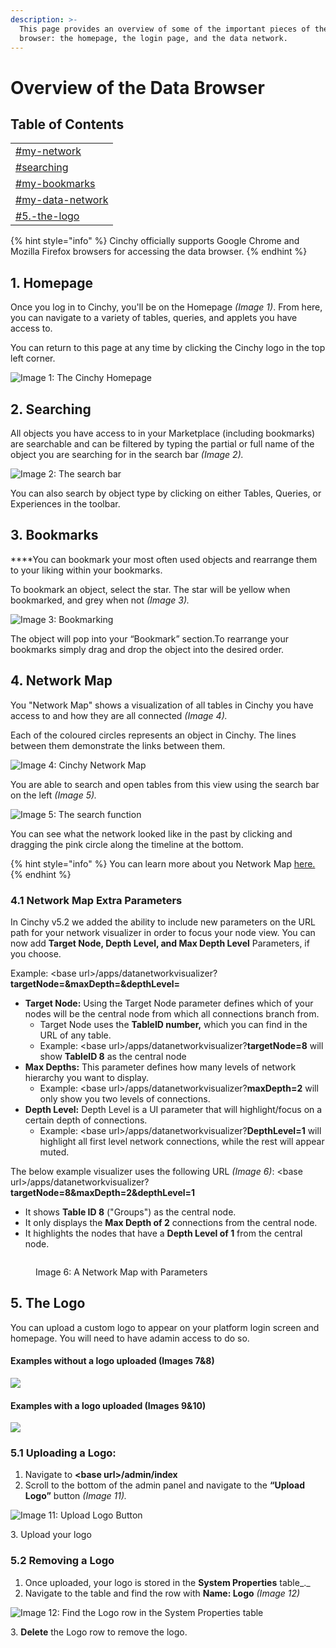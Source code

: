 ```yaml
---
description: >-
  This page provides an overview of some of the important pieces of the data
  browser: the homepage, the login page, and the data network.
---
```


# Overview of the Data Browser

## Table of Contents​

|                                                                               |
| ----------------------------------------------------------------------------- |
| [#my-network](overview-of-the-data-browser.md#my-network "mention")           |
| [#searching](overview-of-the-data-browser.md#searching "mention")             |
| [#my-bookmarks](overview-of-the-data-browser.md#my-bookmarks "mention")       |
| [#my-data-network](overview-of-the-data-browser.md#my-data-network "mention") |
| [#5.-the-logo](overview-of-the-data-browser.md#5.-the-logo "mention")         |

{% hint style="info" %}
Cinchy officially supports Google Chrome and Mozilla Firefox browsers for accessing the data browser.
{% endhint %}

## 1. Homepage <a href="#my-network" id="my-network"></a>

Once you log in to Cinchy, you'll be on the Homepage _(Image 1)_. From here, you can navigate to a variety of tables, queries, and applets you have access to.

You can return to this page at any time by clicking the Cinchy logo in the top left corner.

![Image 1: The Cinchy Homepage](<../../.gitbook/assets/image (7).png>)

## 2. Searching <a href="#searching" id="searching"></a>

‌All objects you have access to in your Marketplace (including bookmarks) are searchable and can be filtered by typing the partial or full name of the object you are searching for in the search bar _(Image 2)._

![Image 2: The search bar](<../../.gitbook/assets/image (432).png>)

You can also search by object type by clicking on either Tables, Queries, or Experiences in the toolbar.

## 3. Bookmarks <a href="#my-bookmarks" id="my-bookmarks"></a>

**‌**You can bookmark your most often used objects and rearrange them to your liking within your bookmarks.

To bookmark an object, select the star. The star will be yellow when bookmarked, and grey when not _(Image 3)._

![Image 3: Bookmarking](<../../.gitbook/assets/image (154).png>)

The object will pop into your “Bookmark” section.To rearrange your bookmarks simply drag and drop the object into the desired order.

## 4. Network Map <a href="#my-data-network" id="my-data-network"></a>

You "Network Map" shows a visualization of all tables in Cinchy you have access to and how they are all connected _(Image 4)._

Each of the coloured circles represents an object in Cinchy. The lines between them demonstrate the links between them.

![Image 4: Cinchy Network Map](<../../.gitbook/assets/image (624).png>)

You are able to search and open tables from this view using the search bar on the left _(Image 5)._

![Image 5: The search function](<../../.gitbook/assets/image (387).png>)

You can see what the network looked like in the past by clicking and dragging the pink circle along the timeline at the bottom.

{% hint style="info" %}
You can learn more about you Network Map [here.](../additional-guides/application-experiences/network-map/)
{% endhint %}

### 4.1 Network Map Extra Parameters

In Cinchy v5.2 we added the ability to include new parameters on the URL path for your network visualizer in order to focus your node view. You can now add **Target Node, Depth Level, and Max Depth Level** Parameters, if you choose.

Example: \<base url>/apps/datanetworkvisualizer?**targetNode=\&maxDepth=\&depthLevel=**

* **Target Node:** Using the Target Node parameter defines which of your nodes will be the central node from which all connections branch from.
  * Target Node uses the **TableID number,** which you can find in the URL of any table.
  * Example: \<base url>/apps/datanetworkvisualizer?**targetNode=8** will show **TableID 8** as the central node
* **Max Depths:** This parameter defines how many levels of network hierarchy you want to display.
  * Example: \<base url>/apps/datanetworkvisualizer?**maxDepth=2** will only show you two levels of connections.
* **Depth Level:** Depth Level is a UI parameter that will highlight/focus on a certain depth of connections.
  * Example: \<base url>/apps/datanetworkvisualizer?**DepthLevel=1** will highlight all first level network connections, while the rest will appear muted.

The below example visualizer uses the following URL _(Image 6)_: \<base url>/apps/datanetworkvisualizer?**targetNode=8\&maxDepth=2\&depthLevel=1**

* It shows **Table ID 8** ("Groups") as the central node.
* It only displays the **Max Depth of 2** connections from the central node.
* It highlights the nodes that have a **Depth Level of 1** from the central node.

<figure><img src="../../.gitbook/assets/image (475).png" alt=""><figcaption><p>Image 6: A Network Map with Parameters</p></figcaption></figure>



## 5. The Logo

You can upload a custom logo to appear on your platform login screen and homepage. You will need to have adamin access to do so.

#### Examples without a logo uploaded (Images 7&8)

<img src="../../.gitbook/assets/image (36).png" alt="" data-size="original">![](<../../.gitbook/assets/image (438).png>)

#### Examples with a logo uploaded (Images 9&10)

<img src="../../.gitbook/assets/image (455).png" alt="" data-size="original">![](<../../.gitbook/assets/image (390).png>)

### 5.1 Uploading a Logo:

1. Navigate to **\<base url>/admin/index**
2. Scroll to the bottom of the admin panel and navigate to the **“Upload Logo”** button _(Image 11)._

![Image 11: Upload Logo Button](https://lh5.googleusercontent.com/MrswakvG\_xoGCJp2R0wY-YWMs-NhdBeaoBZG5-K37d1fHA0SqaNpLIUFFI1lAph6oAwpzyfpdY-8bObZLhwUt16gCZs5lZ0QzWlWv040lO4wfxkfo8uwJC6JzPLiJLdLloGZLKLt16Yy4lR5FA)

3\. Upload your logo

### 5.2 Removing a Logo

1. Once uploaded, your logo is stored in the **System Properties** table_._
2. Navigate to the table and find the row with **Name: Logo** _(Image 12)_

![Image 12: Find the Logo row in the System Properties table](<../../.gitbook/assets/image (30).png>)

3\. **Delete** the Logo row to remove the logo.
